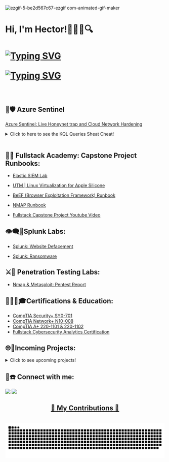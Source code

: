 
![ezgif-5-be2d567c67-ezgif com-animated-gif-maker](https://github.com/reyestech/reyestech/assets/153461962/08dce7bd-4752-4321-b67c-85d0f2a80bd7)


<h1>Hi, I'm Hector!🧑🏿‍💻🔍


<h1 align="left">
<a href="https://git.io/typing-svg"><img src="https://readme-typing-svg.herokuapp.com?font=Fira+Code+Medium&size=35&duration=3500&color=2A8BF7&repeat=false&random=false&width=445&lines=%22Hello%2C+World!%22;Welcome%2C" alt="Typing SVG" /></a>

<a href="https://git.io/typing-svg"><img src="https://readme-typing-svg.herokuapp.com?font=Fira+Code+Medium&size=35&duration=3500&pause=1000&color=2A8BF7&repeat=false&random=false&width=600&lines=+++++++++++++++++++++++++++++++++++;Checkout+my+projects.;Networking+Labs+%F0%9F%9B%9C;Cybersecurity+Portfolio%F0%9F%9B%A1%EF%B8%8F" alt="Typing SVG" /></a> 

</h1><br/>

<h2>🍯🛡️ Azure Sentinel </h2>

[Azure Sentinel: Live Honeynet trap and Cloud Network Hardening](https://github.com/reyestech/Azure-Honeynet-and-Sentinel-Hardening-/tree/main)
<details>
    <summary>Click to here to see the KQL Queries Sheat Cheat!</summary>
    <div>
      <a href="https://github.com/reyestech/KQL-Queries-Sheet-For-Azure-Honeynet-trap/tree/main">KQL Queries Sheet For Azure Honeynet Trap</a><br>
      <!-- Add more links as needed -->
    </div>
  </details>


</h1><br/>

  <h2>🐱‍💻 Fullstack Academy: Capstone Project Runbooks:</h2>

  - [Elastic SIEM Lab](https://github.com/reyestech/Elastic-SIEM-Lab-Runbook)

  - [UTM | Linux Virtualization for Apple Silicone](https://github.com/reyestech/UTM-Virtual-Machines-for-M1-M2-Mac-Kali-Linux-Tutorial/tree/main)

  - [BeEF (Browser Exploitation Framework) Runbook](https://github.com/reyestech/BeEF-Browser-Exploitation-Framework-Runbook/blob/main/README.md)
    
  - [NMAP Runbook](https://github.com/reyestech/NMAP-Runbook)

  - [Fullstack Capstone Project Youtube Video](https://youtu.be/j60MCJAZG3s?si=VH1_Kj8-zQ4nG_Fd)
    


<h2>👁️‍🗨️🔬Splunk Labs:</h2>

  - [Splunk: Website Defacement](https://github.com/reyestech/Splunk-Web-Site-Defacement)
   
  - [Splunk: Ransomware](https://github.com/reyestech/Splunk-Ransomware)


<h2>⚔️🥷 Penetration Testing Labs:</h2>

  - [Nmap & Metasploit: Pentest Report](https://github.com/reyestech/Nmap-Metasploit-Penetration-Testing-Report)

    
    
<h2>🧑‍🎓📜🎓Certifications & Education:</h2>
 
- [CompTIA Security+ SY0-701](https://github.com/reyestech/Comptia-Sec-Cert-Image/tree/main)
- [CompTIA Network+ N10-008](https://github.com/reyestech/Network-)
- [CompTIA A+ 220-1101 & 220-1102](https://github.com/reyestech/ComptiA-_Cert/blob/main/README.md)
- [Fullstack Cybersecurity Analytics Certification](https://github.com/reyestech/Fullstack-Academy/tree/main)




<h2>🌐🍯Incoming Projects:</h2>
<details>
  <summary>Click to see upcoming projects!</summary>
  <div>
    <h3>I will share detailed Runbooks on my current Networking and Security Projects in the upcoming weeks.<br>
    These guides will thoroughly analyze the concepts, best practices, and tools needed to establish and maintain safe and efficient networks in both personal and professional settings.</h3>
    <details>
      <summary>Azure-Sentinel-Labs</summary>
      <div>
        <ul>
          <li><b>Lab is completed, run-books for a step-by-step tutorial coming soon.</b></li>
          <li><b>KQL and NIST Runbooks</b></li>
        </ul>
      </div>
    </details>    
    <details>
      <summary>Raspberry Pi 5: All-in-1 HomeLab Build - Pi-hole - Docker containers</summary>
      <div>
        <ul>
          <li><b>Task: Building the Ultimate Home Lab and Home Server using Docker to centralize all my Pi Projects.</b></li>
        </ul>
      </div>
    </details>    
    <details>
      <summary>Portable Raspberry Pi VPN & Wireless Router</summary>
      <div>
        <ul>
          <li><b>Task: Building an on-the-go safe hacking set-up.</b></li>
        </ul>
      </div>
    </details>    
    <!-- Add links or any other additional information below -->
    <!-- Add more links as needed -->
  </div>
</details>


<h2>📧☎️ Connect with me:</h2>

<a href="https://linkedin.com/in/reyestech"><img src="https://img.shields.io/badge/-LinkedIn-0072b1?&style=for-the-badge&logo=linkedin&logoColor=white" /></a>
<a href="mailto:hmreyes809@gmail.com">
    <img src="https://img.shields.io/badge/Gmail-333333?style=for-the-badge&logo=gmail&logoColor=red" />

<div align="center">
  <h2>🐍 My Contributions 🐍</h2>
  <br>
  <img alt="snake eating my contributions" src="https://raw.githubusercontent.com/salesp07/salesp07/output/github-contribution-grid-snake.svg" />
  
  <br/><br/><br/>
</div>




